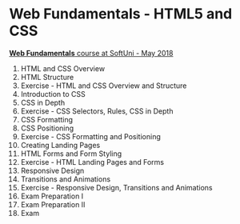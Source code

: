# Web Fundamentals - HTML5 and CSS

[**Web Fundamentals** course at SoftUni - May 2018](https://softuni.bg/trainings/1963/web-fundamentals-html-may-2018)

1. HTML and CSS Overview
1. HTML Structure
1. Exercise - HTML and CSS Overview and Structure
1. Introduction to CSS
1. CSS in Depth
1. Exercise - CSS Selectors, Rules, CSS in Depth
1. CSS Formatting
1. CSS Positioning
1. Exercise - CSS Formatting and Positioning
1. Creating Landing Pages
1. HTML Forms and Form Styling
1. Exercise - HTML Landing Pages and Forms
1. Responsive Design
1. Transitions and Animations
1. Exercise - Responsive Design, Transitions and Animations
1. Exam Preparation I
1. Exam Preparation II
1. Exam
